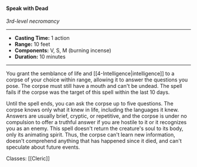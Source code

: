 #### Speak with Dead
*3rd-level necromancy*
___
- **Casting Time:** 1 action
- **Range:** 10 feet
- **Components:** V, S, M (burning incense)
- **Duration:** 10 minutes
---
You grant the semblance of life and [[4-Intelligence|intelligence]] to a corpse of your choice within range, allowing it to answer the questions you pose. The corpse must still have a mouth and can't be undead. The spell fails if the corpse was the target of this spell within the last 10 days.

Until the spell ends, you can ask the corpse up to five questions. The corpse knows only what it knew in life, including the languages it knew. Answers are usually brief, cryptic, or repetitive, and the corpse is under no compulsion to offer a truthful answer if you are hostile to it or it recognizes you as an enemy. This spell doesn't return the creature's soul to its body, only its animating spirit. Thus, the corpse can't learn new information, doesn't comprehend anything that has happened since it died, and can't speculate about future events.

Classes: [[Cleric]]